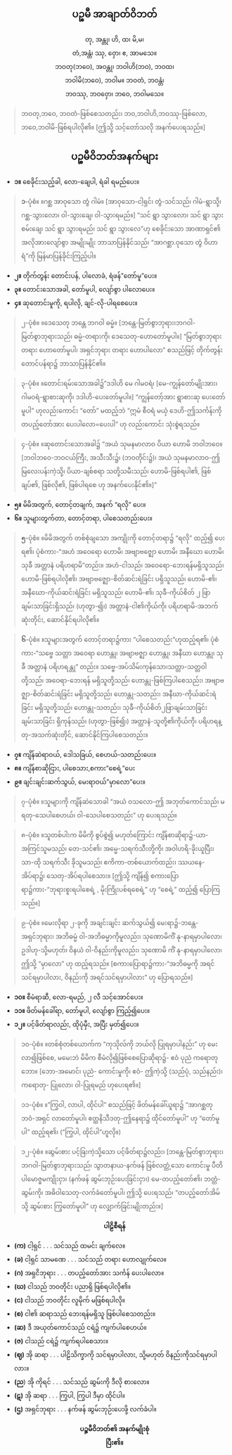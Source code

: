 ## <center>ပဉ္စမီ အာချာတ်ဝိဘတ်</center>

<center>တု, အန္တု၊ ဟိ, ထ၊ မိ,မ၊<br>တံ,အန္တံ၊ ဿု, ဝှော၊ ဧ, အာမသေ။<br>ဘဝတု(ဘဝေ), အဝန္တု၊ ဘဝါဟိ(ဘဝ), ဘဝထ၊<br>ဘဝါမိ(ဘဝေ), ဘဝါမ။ ဘဝတံ, ဘဝန္တံ၊<br> ဘဝဿု, ဘဝဝှော၊ ဘဝေ, ဘဝါမသေ။</center>

>ဘဝတု,ဘဝေ, ဘဝတံ-ဖြစ်စေသတည်း၊ ဘဝ,ဘဝါဟိ,ဘဝဿု-ဖြစ်လော, ဘဝေ,ဘဝါမိ-ဖြစ်ရပါလို၏။ [ဤသို့ သင့်တော်သလို အနက်ပေးရသည်။]

## <center>ပဉ္စမီဝိဘတ်အနက်များ</center>
- **၁။** စေခိုင်းသည့်ခါ, လော-ချေပါ, ရံခါ ရမည်ပေး။
>**၁**-ပုံစံ။  ။ဂစ္ဆ အာဝုသော တွံ ဂါမံ။ [အာဝုသော-ငါ့ရှင်၊ တွံ-သင်သည်၊ ဂါမံ-ရွာသို့၊ ဂစ္ဆ-သွားလော၊ ဝါ-သွားချေ၊ ဝါ-သွားရမည်။] “သင် ရွာ သွားလော၊ သင် ရွာ သွားစမ်းချေ၊ သင် ရွာ သွားရမည်၊ သင် ရွာ သွားလေ”ဟု စေခိုင်းသော အာဏာရှင်၏ အလိုအားလျော်စွာ အမျိုးမျိုး ဘာသာပြန်နိုင်သည်၊ “အာဂစ္ဆာ.ဝုသော တွံ ဝိဟာရံ”ကို မြန်မာပြန်ခိုင်းကြည့်ပါ။

- **၂။** တိုက်တွန်း တောင်းပန်, ပါလောခံ, ရံဖန်”တော်မူ”ပေး။
- **၃။** တောင်းသောအခါ, တော်မူပါ, လျော်စွာ ပါလောပေး။
- **၄။** ဆုတောင်းမူကို, ရပါလို, ချင်-လို-ပါရစေပေး။

>၂-ပုံစံ။  ။ဒေသေတု ဘန္တေ ဘဂဝါ ဓမ္မံ။ [ဘန္တေ-မြတ်စွာဘုရား၊ဘဂဝါ-မြတ်စွာဘုရားသည်၊ ဓမ္မံ-တရားကို၊ ဒေသေတု-ဟောတော်မူပါ။] “မြတ်စွာဘုရား တရား ဟောတော်မူပါ၊ အရှင်ဘုရား တရား ဟောပါလော” စသည်ဖြင့် တိုက်တွန်း တောင်ပန်ရာ၌ ဘာသာပြန်နိုင်၏။

>၃-ပုံစံ။  ။တောင်းရမ်းသောအခါ၌”ဒဒါဟိ မေ ဂါမဝရံ၊ [မေ-ကျွန်တော်မျိုးအား၊ ဂါမဝရံ-ရွာစားဆုကို၊ ဒဒါဟိ-ပေးတော်မူပါ။] “ကျွန်တော့်အား ရွာစားဆု ပေးတော်မူပါ” ဟုလည်းကောင်း “တော်” မထည့်ဘဲ “ဣမံ စီဝရံ မယှံ ဒေဟိ-ဤသင်္ကန်းကို တပည့်တော်အား ပေးပါလော=ပေးပါ” ဟု လည်းကောင်း သုံးစွဲရသည်။

>၄-ပုံစံ။  ။ဆုတောင်းသောအခါ၌ “အယံ သုမနမာလာဝ ပိယာ ဟောမိ ဘဝါဘဝေ။ [ဘဝါဘဝေ-ဘဝငယ်ကြီး, အသီးသီး၌၊ (ဘဝတိုင်း၌)၊ အယံ သုမနမာလာဝ-ဤမြလေးပန်းကဲ့သို့၊ ပိယာ-ချစ်စရာ သတို့သမီးသည်၊ ဟောမိ-ဖြစ်ရပါ၏, ဖြစ်ချပ်၏, ဖြစ်လို၏, ဖြစ်ပါရစေ ဟု အနက်ပေးနိုင်၏။]”

- **၅။** မိမိအတွက်, တောင့်တချက်, အနက် “ရလို” ပေး။
- **၆။** သူများတွက်တာ, တောင့်တရာ, ပါစေသတည်းပေး။
>**၅**-ပုံစံ။  ။မိမိအတွက် တစ်စုံချသော အကျိုးကို တောင့်တရာ၌ “ရလို” ထည့်၍ ပေးရ၏၊ ပုံစံကား-“အဟံ အဝေ‌ရော ဟောမိ၊ အဗျာဗဇ္ဈော ဟောမိ၊ အနီဃော ဟောမိ၊သုခီ အတ္တာနံ ပရိဟရာမိ”တည်း။
အဟံ-ငါသည်၊ အဝေရော-ဘေးရန်မရှိသူသည်၊ ဟောမိ-ဖြစ်ရပါလို၏၊ အဗျာဗဇ္ဈော-စိတ်ဆင်းရဲခြင်း ပရှိသူသည်၊ ဟောမိ-၏၊ အနီဃော-ကိုယ်ဆင်းရဲခြင်း မရှိသူသည်၊ ဟောမိ-၏၊ သုခီ-ကိုယ်စိတ် ၂ ဖြာချမ်းသာခြင်းရှိသည်၊ (ဟုတွာ-၍၊) အတ္တာနံ-ငါ၏ကိုယ်ကို၊ ပရိဟရာမိ-အဘက်ဆုံးတိုင်း, ဆောင်နိုင်ရပါလို၏။

>**၆**-ပုံစံ။  ။သူများအတွက် တောင့်တရာ၌ကား “ပါစေသတည်း”ဟုထည့်ရ၏၊ ပုံစံကား-“သဗ္ဗေ သတ္တာ အဝေရာ ဟောန္တု၊ အဗျာဗဇ္ဈာ ဟောန္တု၊ အနီဃာ ဟောန္တု၊ သုခီ အတ္တာနံ ပရိဟရန္တု” တည်း။
သဗ္ဗေ-အပ်သိမ်းကုန်သော၊သတ္တာ-သတ္တဝါတို့သည်၊ အဝေရာ-ဘေးရန် မရှိသူတို့သည်၊ ဟောန္တု-ဖြစ်ကြပါစေသည်း၊ အဗျာဗဇ္ဈာ-စိတ်ဆင်းရဲခြင်း မရှိသူတို့သည်၊ ဟောန္တု-သတည်း၊ အနီဃာ-ကိုယ်ဆင်းရဲခြင်း မရှိသူတို့သည်၊ ဟောန္တု-သတည်း၊ သုခီ-ကိုယ်စိတ်၂ဖြာချမ်းသာခြင်း ချမ်းသာခြင်း ရှိကုန်သည်၊ (ဟုတွာ-ဖြစ်၍၊) အတ္တာနံ-သူတို့၏ကိုယ်ကို၊ ပရိဟရန္တု-အသက်ဆုံးတိုင်, ဆောင်နိုင်ကြပါစေသတည်း။

- **၇။** ကျိန်ဆဲရာဝယ်, ဒေါသခြယ်, စေဟယ်-သတည်းပေး။
- **၈။** ကျိန်စာဆိုငြား, ပါစေသား,စကား”စေရဲ့”ပေး
- **၉။** ချင်းချင်းဆက်သွယ်, မေးရာဝယ်”မှာလော”ပေး။
>၇-ပုံစံ။  ။သူများကို ကျိန်ဆဲသောခါ “အယံ ဝသလော-ဤ အဘုတ်ကောင်သည်၊ မရတု-သေပါစေဟယ်၊ ဝါ-သေပါစေသတည်း” ဟု ပေးရသည်။

>၈-ပုံစံ။  ။သူတစ်ပါးက မိမိကို စွပ်စွဲ၍ မဟုတ်ကြောင်း ကျိန်စာဆိုရာ၌-ယာ-အကြင်သူမသည်၊ တေ-သင်၏၊ အမ္မေ-သရက်သီးတို့ကို၊ အဝါဟရိ-ခိုးယူပြီး၊ သာ-ထို သရက်သီး ခိုသူမသည်၊ ဧကိကာ-တစ်ယောက်ထည်း၊ ဿယနေ-အိပ်ရာ၌၊ သေတု-အိပ်ရပါစေသား။ [ဤသို့ ကျိန်၍ စကားပြောရာ၌ကား-“ဘုရားစူးရပါစေရဲ့ , မိုးကြိုးပစ်ရစေရဲ့” ဟု “စေရဲ့” ထည့်၍ ပြောကြသည်။]

>၉-ပုံစံ။  ။မေးလိုရာ ၂-ခုကို အချင်းချင်း ဆက်သွယ်၍ မေးရာ၌-ဘန္တေ-အရှင်ဘုရား၊ အဘိဓမ္မံ ဝါ-အဘိဓမ္မာကိုမူလည်း၊ သုဏောမိကိံ  နု-နာရမှာပါလော၊ ဥဒါဟု-သို့မဟုတ်၊ ဝိနယံ ဝါ-ဝိနည်းကိုမူလည်း၊ သုဏောမိ ကိံ  နု-နာရမှာပါလော၊ ဤသို့ “မှာလော” ဟု ထည့်ရသည်။ [စကားပြောရာ၌ကား-“အဘိဓမ္မကို အရင် သင်ရမှာပါလား, ဝိနည်းကို အရင်သင်ရမှာပါလား” ဟု ပြောရသည်။]

- **၁၀။** စီမံရာဆီ, လော-ရမည်, ၂ လီ သင့်အောင်ပေး။
- **၁၁။**  ဖိတ်မန်ခေါ်ရာ, တော်မူပါ, လျော်စွာ ကြည့်၍ပေး။
- **၁၂။** ပင့်ဖိတ်ရာလည်း, ထိုပုံမှီး, အပြီး မှတ်၍ပေး။

>၁၀-ပုံစံ။  ။တစ်စုံတစ်ယောက်က “ကုသိုလ်ကို ဘယ်လို ပြုရမှာပါနည်း” ဟု မေးလာ၍ဖြစ်စေ, မမေးဘဲ မိမိက စီမံလို၍ဖြစ်စေပြောဆိုရာ၌- ဧဝံ ပုညံ ကရောတု ဘော။ [ဘော-အမောင်၊ ပုညံ- ကောင်းမှုကို၊ ဧဝံ- ဤကဲ့သို့ (သည်ပုံ, သည်နည်း)၊ က‌ရောတု- ပြုလော၊ ဝါ-ပြုရမည် ဟုပေးရ၏။]

>၁၁-ပုံစံ။  ။”ကြွဝါ, လာပါ, ထိုင်ပါ” စသည်ဖြင့် ဖိတ်မန်ခေါ်ယူရာ၌ “အာဂစ္ဆတု ဘဝံ-အရှင် လာတော်မူပါ၊ ဧတ္ထနိသီဒတု-ဤနေရာ၌ ထိုင်တော်မူပါ” ဟု “တော်မူပါ” ထည့်ရ၏၊ (“ကြွပါ, ထိုင်ပါ”ဟူလို။)

>၁၂-ပုံစံ။  ။ဆွမ်းစား ပင့်ခြးကဲ့သို့သော ပင့်ဖိတ်ရာ၌လည်း၊ [ဘန္တေ-မြတ်စွာဘုရား၊ ဘဂဝါ-မြတ်စွာဘုရားသည်၊ သွာတနာယ-နက်ဖန် ဖြစ်လတ္တံ့သော ကောင်းမှု ပီတိ ပါမောဇ္ဓမကျိုးငှာ၊ (နက်ဖန် ဆွမ်းဘုဉ်းပေးခြင်းငှာ၊) မေ-တပည့်တော်၏၊ ဘတ္တံ-ဆွမ်းကို၊ အဓိဝါသေတု-လက်ခံတော်မူပါ၊ ဤသို့ ပေးရသည်၊ “တပည့်တော်အိမ်သို့ ဆွမ်းစား ကြွတော်မူပါ” ဟု လျှောက်ခြင်းမျိုးတည်း။]

**<center>ပါဠိစီရန်</center>**

- **(က)** ငါ့ရှင် . . . သင်သည် ထမင်း ချက်လေ။
- **(ခ)** ငါ့ရှင် သာမဏေ . . . သင်သည် တရား ဟောလျုက်လေ။
- **(ဂ)** အရှငိဘုရား . . . တပည့်တော်အား သင်္ကန် ပေးပါ‌လော။
- **(ဃ)** ငါသည် ဘဝတိုင်း ပညာရှိ ဖြစ်ရပါလို၏။
- **(င)** ငါသည် ဘဝတိုင်း လူမိုက် မဖြစ်ရပါလို။
- **(စ)** ငါ၏ ဆရာသည် ဘေးရန်မရှိသူ ဖြစ်ပါစေသတည်း။
- **(ဆ)** ဒီ အယုတ်ကောင်သည် ငရဲ၌ ကျက်ပါစေဟယ်။
- **(ဇ)** ငါသည် ငရဲ၌ ကျက်ရပါစေသား။
- **(ဈ)** အို ဆရာ . . . ပါဠိသိက္ခာကို သင်ရမှာပါလား, သို့မဟုတ် ဝိနည်းကိုသင်ရမှာပါလား။
- **(ည**) အို ကိုရင် . . . သင်သည် ဆွမ်းကို ဒီလို စားလော။
- **(ဋ)** အို ဆရာ . . . ကြွပါ, ကြွပါ ဒီမှာ ထိုင်ပါ။
- **(ဌ)** အရှင်ဘုရား . . . နက်ဖန် ဆွမ်းဘုဉ်းပေးဖို့ လက်ခံပါ။

**<center>ပဉ္စမီဝိဘတ်၏ အနက်မျိုးစုံ<br>ပြီး၏။</center>**
